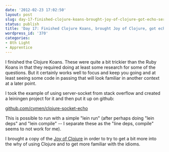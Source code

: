 ```yaml
---
date: '2012-02-23 17:02:50'
layout: post
slug: day-17-finished-clojure-koans-brought-joy-of-clojure-got-echo-server-running
status: publish
title: 'Day 17: Finished Clojure Koans, brought Joy of Clojure, got echo server running'
wordpress_id: '370'
categories:
- 8th Light
- Apprentice
---
```


I finished the Clojure Koans. These were quite a bit trickier than the Ruby Koans in that they required doing at least some research for some of the questions. But it certainly works well to focus and keep you going and at least seeing some code in passing that will look familiar in another context at a later point.

I took the example of using server-socket from stack overflow and created a leiningen project for it and then put it up on github:

[github.com/cymen/clojure-socket-echo](https://github.com/cymen/clojure-socket-echo)

This is possible to run with a simple "lein run" (after perhaps doing "lein deps" and "lein compile" -- I separate these as the "line deps, compile" seems to not work for me).

I brought a copy of the [Joy of Clojure](http://www.manning.com/fogus/) in order to try to get a bit more into the why of using Clojure and to get more familiar with the idioms.
